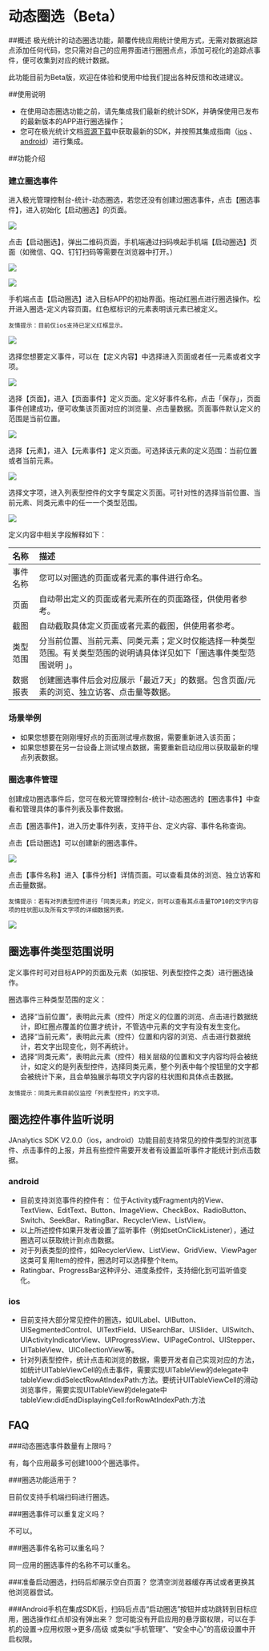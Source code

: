 # 动态圈选（Beta）


##概述
极光统计的动态圈选功能，颠覆传统应用统计使用方式，无需对数据追踪点添加任何代码，您只需对自己的应用界面进行圈圈点点，添加可视化的追踪点事件，便可收集到对应的统计数据。

此功能目前为Beta版，欢迎在体验和使用中给我们提出各种反馈和改进建议。


##使用说明
+ 在使用动态圈选功能之前，请先集成我们最新的统计SDK，并确保使用已发布的最新版本的APP进行圈选操作；
+ 您可在极光统计文档[资源下载](https://docs.jiguang.cn/janalytics/resources/)中获取最新的SDK，并按照其集成指南（[ios](https://docs.jiguang.cn/janalytics/client/ios_guide/) 、[android](https://docs.jiguang.cn/janalytics/client/android_guide/)）进行集成。



##功能介绍
### 建立圈选事件

进入极光管理控制台-统计-动态圈选，若您还没有创建过圈选事件，点击【圈选事件】，进入初始化【启动圈选】的页面。

![](image/starttrack1.png)

点击【启动圈选】，弹出二维码页面，手机端通过扫码唤起手机端【启动圈选】页面（如微信、QQ、钉钉扫码等需要在浏览器中打开。）

![](image/startcode1.png)

![](image/startcircle.png)


手机端点击【启动圈选】进入目标APP的初始界面。拖动红圈点进行圈选操作。松开进入圈选-定义内容页面。红色框标识的元素表明该元素已被定义。

```
友情提示：目前仅ios支持已定义红框显示。
``` 

![](image/developerapp.png)

选择您想要定义事件，可以在【定义内容】中选择进入页面或者任一元素或者文字项。


![](image/definition.png)

选择【页面】，进入【页面事件】定义页面。定义好事件名称，点击「保存」，页面事件创建成功，便可收集该页面对应的浏览量、点击量数据。页面事件默认定义的范围是当前位置。

![](image/page.png)

选择【元素】，进入【元素事件】定义页面。可选择该元素的定义范围：当前位置或者当前元素。

![](image/button.png)

选择文字项，进入列表型控件的文字专属定义页面。可针对性的选择当前位置、当前元素、同类元素中的任一一个类型范围。

![](image/word.png)

定义内容中相关字段解释如下：

| 名称 | 描述 |
|:-----------|:--------------|
| 事件名称 | 您可以对圈选的页面或者元素的事件进行命名。 |
| 页面 | 自动带出定义的页面或者元素所在的页面路径，供使用者参考。|  
| 截图 |  自动截取具体定义页面或者元素的截图，供使用者参考。| 
| 类型范围 | 分当前位置、当前元素、同类元素；定义时仅能选择一种类型范围。有关类型范围的说明请具体详见如下「圈选事件类型范围说明 」。| 
| 数据报表 |  创建圈选事件后会对应展示「最近7天」的数据。包含页面/元素的浏览、独立访客、点击量等数据。 | 


### 场景举例
+ 如果您想要在刚刚埋好点的页面测试埋点数据，需要重新进入该页面；
+ 如果您想要在另一台设备上测试埋点数据，需要重新启动应用以获取最新的埋点列表数据。


### 圈选事件管理
创建成功圈选事件后，您可在极光管理控制台-统计-动态圈选的【圈选事件】中查看和管理具体的事件列表及事件数据。

点击【圈选事件】，进入历史事件列表，支持平台、定义内容、事件名称查询。

点击【启动圈选】可以创建新的圈选事件。

![](image/eventlists1.png)

点击【事件名称】进入【事件分析】详情页面。可以查看具体的浏览、独立访客和点击量数据。

```
友情提示：若有对列表型控件进行「同类元素」的定义，则可以查看其点击量TOP10的文字内容项的柱状图以及所有文字项的详细数据列表。
```

![](image/eventdetails1.png)



## 圈选事件类型范围说明
定义事件时可对目标APP的页面及元素（如按钮、列表型控件之类）进行圈选操作。

圈选事件三种类型范围的定义：

+ 选择“当前位置”，表明此元素（控件）所定义的位置的浏览、点击进行数据统计，即红圈点覆盖的位置才统计，不管选中元素的文字有没有发生变化。
+ 选择“当前元素”，表明此元素（控件）位置和内容的浏览、点击进行数据统计，若文字出现变化，则不再统计。
+ 选择“同类元素”，表明此元素（控件）相关层级的位置和文字内容均将会被统计，如定义的是列表型控件，选择同类元素，整个列表中每个按钮里的文字都会被统计下来，且会单独展示每项文字内容的柱状图和具体点击数据。

```
友情提示：同类元素目前仅监控「列表型控件」的文字项。
``` 


## 圈选控件事件监听说明
JAnalytics SDK V2.0.0（ios，android）功能目前支持常见的控件类型的浏览事件、点击事件的上报，并且有些控件需要开发者有设置监听事件才能统计到点击数据。

### android
+ 目前支持浏览事件的控件有：
位于Activity或Fragment内的View、TextView、EditText、Button、ImageView、CheckBox、RadioButton、Switch、SeekBar、RatingBar、RecyclerView、ListView。
+ 以上所述控件如果开发者设置了监听事件（例如setOnClickListener），通过圈选可以获取统计到点击数据。
+ 对于列表类型的控件，如RecyclerView、ListView、GridView、ViewPager这类可复用Item的控件，圈选时可以选择整个Item。
+ Ratingbar、ProgressBar这种评分、进度条控件，支持细化到可监听值变化。

### ios	
+ 目前支持大部分常见控件的圈选，如UILabel、UIButton、UISegmentedControl、UITextField、UISearchBar、UISlider、UISwitch、UIActivityIndicatorView、UIProgressView、UIPageControl、UIStepper、UITableView、UICollectionView等。
+ 针对列表型控件，统计点击和浏览的数据，需要开发者自己实现对应的方法，如统计UITableViewCell的点击事件，需要实现UITableView的delegate中tableView:didSelectRowAtIndexPath:方法。要统计UITableViewCell的滑动浏览事件，需要实现UITableView的delegate中tableView:didEndDisplayingCell:forRowAtIndexPath:方法

## FAQ

###动态圈选事件数量有上限吗？

有，每个应用最多可创建1000个圈选事件。

###圈选功能适用于？

目前仅支持手机端扫码进行圈选。

###圈选事件可以重复定义吗？

不可以。

###圈选事件名称可以重名吗？

同一应用的圈选事件的名称不可以重名。

###准备启动圈选，扫码后却展示空白页面？
您清空浏览器缓存再试或者更换其他浏览器尝试。

###Android手机在集成SDK后，扫码后点击“启动圈选”按钮并成功跳转到目标应用，圈选操作红点却没有弹出来？
您可能没有开启应用的悬浮窗权限，可以在手机的设置->应用权限->更多/高级 或类似“手机管理”、“安全中心”的高级设置中开启权限。

